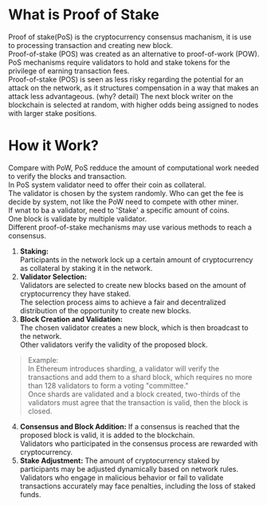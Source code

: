 # What is Proof of Stake
Proof of stake(PoS) is the cryptocurrency consensus machanism, it is use to processing transaction and creating new block.  
Proof-of-stake (POS) was created as an alternative to proof-of-work (POW).  
PoS mechanisms require validators to hold and stake tokens for the privilege of earning transaction fees.  
Proof-of-stake (POS) is seen as less risky regarding the potential for an attack on the network, as it structures compensation in a way that makes an attack less advantageous.  (why? detail)
The next block writer on the blockchain is selected at random, with higher odds being assigned to nodes with larger stake positions.   


# How it Work?
Compare with PoW, PoS redduce the amount of computational work needed to verify the blocks and transaction.  
In PoS system validator need to offer their coin as collateral.  
The validator is chosen by the system randomly. Who can get the fee is decide by system, not like the PoW need to compete with other miner.  
If wnat to ba a validator, need to 'Stake' a specific amount of coins.   
One block is validate by multiple validator.   
Different proof-of-stake mechanisms may use various methods to reach a consensus.   


 
1. **Staking:**   
Participants in the network lock up a certain amount of cryptocurrency as collateral by staking it in the network.  
2. **Validator Selection:**  
Validators are selected to create new blocks based on the amount of cryptocurrency they have staked.  
The selection process aims to achieve a fair and decentralized distribution of the opportunity to create new blocks.  
3. **Block Creation and Validation:**  
The chosen validator creates a new block, which is then broadcast to the network.  
Other validators verify the validity of the proposed block.  
> Example:  
> In Ethereum introduces sharding, a validator will verify the transactions and add them to a shard block, which requires no more than 128 validators to form a voting "committee."  
> Once shards are validated and a block created, two-thirds of the validators must agree that the transaction is valid, then the block is closed.

4. **Consensus and Block Addition:**
If a consensus is reached that the proposed block is valid, it is added to the blockchain.  
Validators who participated in the consensus process are rewarded with cryptocurrency.  
5. **Stake Adjustment:**
The amount of cryptocurrency staked by participants may be adjusted dynamically based on network rules.  
Validators who engage in malicious behavior or fail to validate transactions accurately may face penalties, including the loss of staked funds.  








